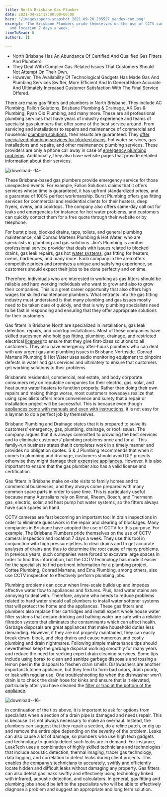 ```yaml
---
title: North Brisbane Gas Plumber
date: 2021-04-21T17:00:00+00:00
hero: "/images/opera-snapshot_2021-09-20_205527_yandex-com.png"
excerpt: 'The Brisbane Plumbers pride themselves on the use of CCTV cameral inspection
  and location 7 days a week. '
timeToRead: 8
authors: []

---
```

* North Brisbane Has An Abundance Of Certified And Qualified Gas Fitters And Plumbers.
* They Deal With Complex Gas-Related Issues That Customers Should Not Attempt On Their Own.
* However, The Availability Of Technological Gadgets Has Made Gas And Plumbing Services Swifter, More Efficient And In General More Accurate And Ultimately Increased Customer Satisfaction With The Final Service Offered.

There are many gas fitters and plumbers in North Brisbane. They include AC Plumbing, Fallon Solutions, Brisbane Plumbing & Drainage, AK Gas & Plumbing, Ryan Old Plumbing, and many more. These are all professional plumbing services that have years of industry experience and teams of specialist gas plumbers that offer some of the best service around. From servicing and installations to repairs and maintenance of commercial and household [plumbing solutions](https://web.archive.org/web/20210303115517mp_/https://gasplumbersbrisbane.com.au/), their results are guaranteed. They [offer specialized plumbing services for blocked drains](https://web.archive.org/web/20210303115517mp_/https://gasplumbersbrisbane.com.au/publishing-options/), hot water services, gas installations and repairs, and other maintenance plumbing services. These providers are only a phone call away in case of [emergency plumbing problems](https://web.archive.org/web/20210303115517mp_/https://gasplumbersbrisbane.com.au/best-gas-hot-water-system/). Additionally, they also have website pages that provide detailed information about their services.

![download--14-](https://web.archive.org/web/20210303115517im_/https://gasplumbersbrisbane.com.au/content/images/2021/02/download--14-.png)

These Brisbane-based gas plumbers provide emergency service for those unexpected events. For example, Fallon Solutions claims that it offers services whose time is guaranteed, it has upfront standardized prices, and a guarantee of 100% perfect workmanship. Burst Plumbing offers gas fitting services for commercial and residential clients for their heaters, deep fryers, ovens, and cooktops. The company also offers same-day call out for leaks and emergencies for instance for hot water problems, and customers can quickly contact them for a free quote through their website or by telephone.

For burst pipes, blocked drains, taps, toilets, and general plumbing maintenance, call Conrad Martens Plumbing & Hot Water, who are specialists in plumbing and gas solutions. Jim’s Plumbing is another professional service provider that deals with issues related to blocked drains, gas leak repairs, gas hot [water systems](https://web.archive.org/web/20210303115517mp_/https://gasplumbersbrisbane.com.au/bosch-hot-water-brisbane/), gas fitting for heaters, ovens, barbeques, and many more. Each company in the area offers competitive prices and promises a unique and satisfying experience, so customers should expect their jobs to be done perfectly and on time.

Therefore, individuals who are interested in working as gas fitters should be reliable and hard working individuals who want to grow and also to grow their companies. This is a great career opportunity that also offers high wages for skilled maintenance plumbers. What entrants into the gas fitting industry must understand is that many plumbing and gas issues mostly need to be taken care of quickly, and that is why plumbing specialists need to be fast in responding and ensuring that they offer appropriate solutions for their customers.

Gas fitters in Brisbane North are specialized in installations, gas leak detection, repairs, and cooktop installations. Most of these companies have skilled [tradesmen who hold gas fitting](https://web.archive.org/web/20210303115517mp_/https://gasplumbersbrisbane.com.au/gas-plumbing-brisbane/), plumbing, drainage, and restricted electrical [licenses](https://web.archive.org/web/20210303115517mp_/https://gasplumbersbrisbane.com.au/south-brisbane-gas-plumber-2/) to ensure that they give first-class solutions to all customers. They also have emergency after-hours plumbers who can deal with any urgent gas and plumbing issues in Brisbane Northside. Conrad Martens Plumbing & Hot Water uses audio monitoring equipment to pinpoint defects in water and gas services and ultimately to ensure that customers get working solutions to their problems.

Brisbane’s residential, commercial, real estate, and body corporate consumers rely on reputable companies for their electric, gas, solar, and heat pump water heaters to function properly. Rather than doing their own repairs and making things worse, most customers nowadays realize that using specialists offers more convenience and surety that a repair or installation project will be successful. This is because even though [appliances come with manuals and even with instructions](https://web.archive.org/web/20210303115517mp_/https://gasplumbersbrisbane.com.au/the-editor/), it is not easy for a layman to do a perfect job by themselves.

Brisbane Plumbing and Drainage states that it is prepared to solve its customers’ emergency, gas, plumbing, drainage, or roof issues. The company argues that it is always committed to providing the best services and to eliminate customers’ plumbing problems once and for all. This family-run business states that it completes work in a timely manner and provides no obligation quotes. S & J Plumbing recommends that when it comes to plumbing and drainage, customers should avoid DIY projects otherwise they might damage their [expensive appliances](https://web.archive.org/web/20210303115517mp_/https://gasplumbersbrisbane.com.au/welcome/). However, it is also important to ensure that the gas plumber also has a valid license and certification.

Gas fitters in Brisbane make on-site visits to family homes and to commercial businesses, and they always come prepared with many common spare parts in order to save time. This is particularly useful because many Australians rely on Rinnai, Rheem, Bosch, and Thermann gas, electric, solar, and heat pump hot water systems, so the fitters always have such spares on hand.

CCTV cameras are fast becoming an important tool in drain inspections in order to eliminate guesswork in the repair and clearing of blockages. Many companies in Brisbane have adopted the use of CCTV for this purpose. For example, The Brisbane Plumbers pride themselves on the use of CCTV cameral inspection and location 7 days a week. They use this tool in conjunction with high pressure jetters to clear drains and to get accurate analyses of drains and thus to determine the root cause of many problems. In previous years, such companies were forced to excavate large spaces in order to find this information, but the CCTV technology has made it easier for the specialists to find pertinent information for a plumbing project. Cottee Plumbing, Conrad Martens, and Emu Plumbing, among others, also use CCTV inspection to effectively perform plumbing jobs.

Plumbing problems can occur when lime-scale builds up and impedes effective water flow to appliances and fixtures. Plus, hard water stains are annoying to deal with. Therefore, anyone who needs to reduce problems related to hard water should call plumbers to install water softener systems that will protect the home and the appliances. These gas fitters and plumbers also replace filter cartridges and install expert whole house water filter systems that ensure drinking and bathing water are safe with a reliable filtration system that eliminates the contaminants which can affect health. Garbage disposals are great appliances that make household duties less demanding. However, if they are not properly maintained, they can easily break down, block, and clog drains and cause numerous and costly plumbing and drain nightmares. Following simple maintenance tips should nevertheless keep the garbage disposal working smoothly for many years and reduce the need for seeking expert drain cleaning services. Some tips include using borax to clean and sanitize garbage disposals and tossing a lemon peel in the disposal to freshen drain smells. Dishwashers are another important kitchen appliance, but they tend to form bad odors, drain poorly, or leak with regular use. One troubleshooting tip when the dishwasher won’t drain is to check the drain hose for kinks and ensure that is it elevated, particularly after you have cleaned the [filter or trap at the bottom of the appliance](https://web.archive.org/web/20210303115517mp_/https://gasplumbersbrisbane.com.au/rinnai-gas-repair/).

![download--16-](https://web.archive.org/web/20210303115517im_/https://gasplumbersbrisbane.com.au/content/images/2021/02/download--16-.png)

In continuation of the tips above, it is important to ask for options from specialists when a section of a drain pipe is damaged and needs repair. This is because it is not always necessary to make an overhaul. Instead, the plumbers can suggest that they repair a section, do a reline patch, or dig up and remove the entire pipe depending on the severity of the problem. Leaks can also cause a lot of damage, so plumbers who use high tech gadgets and technology to quickly detect such leaks are in demand. For instance, LeakTech uses a combination of highly skilled technicians and technologies that include acoustic detection, thermal imaging, tracer gas technology, data logging, and correlation to detect leaks during client projects. This enables the company’s technicians to accurately, swiftly and efficiently locate hidden and difficult leaks without damaging any property. Gas fitters can also detect gas leaks swiftly and effectively using technology linked with infrared, acoustic detection, and calculators. In general, gas fitting and plumbing jobs should be left to the specialists who will be able to effectively diagnose a problem and suggest an appropriate and long term solution.